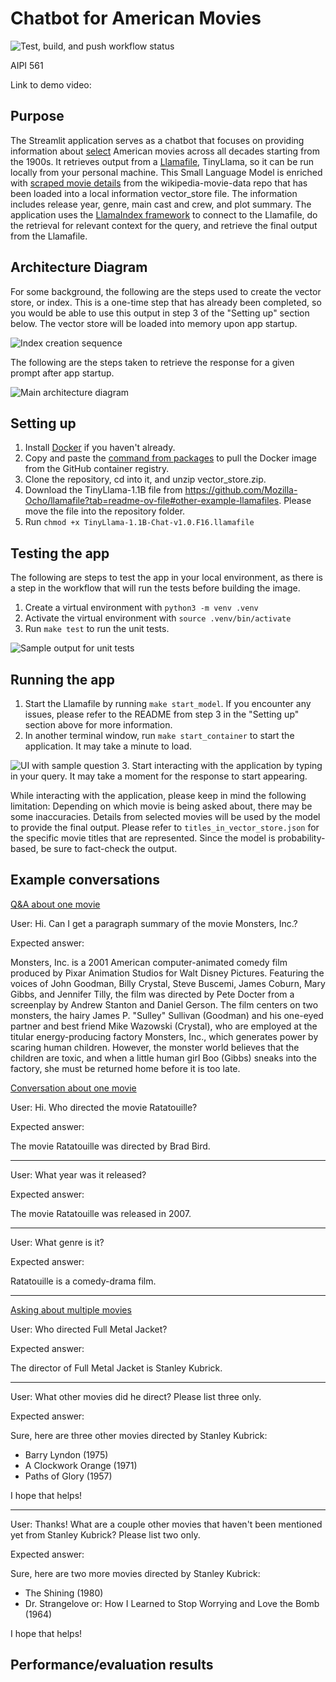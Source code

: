 # Chatbot for American Movies
![Test, build, and push workflow status](https://github.com/sfhorng/AIPI-561-Final-Project/actions/workflows/main.yml/badge.svg?branch=main)

AIPI 561

Link to demo video:

## Purpose
The Streamlit application serves as a chatbot that focuses on providing information about <ins>select</ins> American movies across all decades starting from the 1900s. It retrieves output from a [Llamafile](https://github.com/Mozilla-Ocho/llamafile), TinyLlama, so it can be run locally from your personal machine. This Small Language Model is enriched with [scraped movie details](https://github.com/prust/wikipedia-movie-data)  from the wikipedia-movie-data repo that has been loaded into a local information vector_store file. The information includes release year, genre, main cast and crew, and plot summary. The application uses the [LlamaIndex framework](https://docs.llamaindex.ai/en/stable/) to connect to the Llamafile, do the retrieval for relevant context for the query, and retrieve the final output from the Llamafile.

## Architecture Diagram
For some background, the following are the steps used to create the vector store, or index. This is a one-time step that has already been completed, so you would be able to use this output in step 3 of the "Setting up" section below. The vector store will be loaded into memory upon app startup.

![Index creation sequence](https://github.com/user-attachments/assets/2a570bd0-92e7-44d0-8348-e04191ed0d3f)

The following are the steps taken to retrieve the response for a given prompt after app startup.

![Main architecture diagram](https://github.com/user-attachments/assets/90e80a5c-5b30-42b8-be14-0bd798d901d6)

## Setting up
1. Install [Docker](https://www.docker.com/products/docker-desktop/) if you haven't already.
2. Copy and paste the [command from packages](https://github.com/sfhorng/AIPI-561-Final-Project/pkgs/container/aipi-561-final-project) to pull the Docker image from the GitHub container registry. 
3. Clone the repository, cd into it, and unzip vector_store.zip.
4. Download the TinyLlama-1.1B file from https://github.com/Mozilla-Ocho/llamafile?tab=readme-ov-file#other-example-llamafiles. Please move the file into the repository folder.
5. Run ```chmod +x TinyLlama-1.1B-Chat-v1.0.F16.llamafile```

## Testing the app
The following are steps to test the app in your local environment, as there is a step in the workflow that will run the tests before building the image.
1. Create a virtual environment with ```python3 -m venv .venv```
2. Activate the virtual environment with ```source .venv/bin/activate```
3. Run ```make test``` to run the unit tests.

![Sample output for unit tests](https://github.com/user-attachments/assets/85fb5cb5-73b3-4516-9133-a97717a1e4b8)

## Running the app
1. Start the Llamafile by running ```make start_model```. If you encounter any issues, please refer to the README from step 3 in the "Setting up" section above for more information.
2. In another terminal window, run ```make start_container``` to start the application. It may take a minute to load.

![UI with sample question](https://github.com/user-attachments/assets/177ae17c-4427-4024-b309-4058ed573190)
3. Start interacting with the application by typing in your query. It may take a moment for the response to start appearing.

While interacting with the application, please keep in mind the following limitation: Depending on which movie is being asked about, there may be some inaccuracies. Details from selected movies will be used by the model to provide the final output. Please refer to ```titles_in_vector_store.json``` for the specific movie titles that are represented. Since the model is probability-based, be sure to fact-check the output. 

## Example conversations
<ins>Q&A about one movie</ins>

User: Hi. Can I get a paragraph summary of the movie Monsters, Inc.?

Expected answer: 

Monsters, Inc. is a 2001 American computer-animated comedy film produced by Pixar Animation Studios for Walt Disney Pictures. Featuring the voices of John Goodman, Billy Crystal, Steve Buscemi, James Coburn, Mary Gibbs, and Jennifer Tilly, the film was directed by Pete Docter from a screenplay by Andrew Stanton and Daniel Gerson. The film centers on two monsters, the hairy James P. "Sulley" Sullivan (Goodman) and his one-eyed partner and best friend Mike Wazowski (Crystal), who are employed at the titular energy-producing factory Monsters, Inc., which generates power by scaring human children. However, the monster world believes that the children are toxic, and when a little human girl Boo (Gibbs) sneaks into the factory, she must be returned home before it is too late.

<ins>Conversation about one movie</ins>

User: Hi. Who directed the movie Ratatouille?

Expected answer:

The movie Ratatouille was directed by Brad Bird.

---

User: What year was it released?

Expected answer:

The movie Ratatouille was released in 2007.

---
User: What genre is it?

Expected answer: 

Ratatouille is a comedy-drama film.

---

<ins>Asking about multiple movies</ins>

User: Who directed Full Metal Jacket?

Expected answer: 

The director of Full Metal Jacket is Stanley Kubrick.

---

User: What other movies did he direct? Please list three only.

Expected answer:

Sure, here are three other movies directed by Stanley Kubrick:

- Barry Lyndon (1975)
- A Clockwork Orange (1971)
- Paths of Glory (1957)

I hope that helps!

---

User: Thanks! What are a couple other movies that haven't been mentioned yet from Stanley Kubrick? Please list two only.

Expected answer:

Sure, here are two more movies directed by Stanley Kubrick:

- The Shining (1980)
- Dr. Strangelove or: How I Learned to Stop Worrying and Love the Bomb (1964)

I hope that helps!

## Performance/evaluation results
